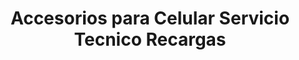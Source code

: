 ---
title: "Accesorios para Celular Servicio Tecnico Recargas"
url: /pereira/accesorios-para-celular-servicio-tecnico-recargas/
shop: Elektronik
---